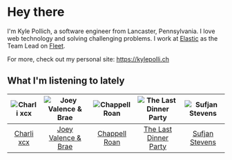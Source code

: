 # Hey there


I'm Kyle Pollich, a software engineer from Lancaster, Pennsylvania. I love web technology and solving challenging problems.
I work at [Elastic](https://www.elastic.co/) as the Team Lead on [Fleet](https://www.elastic.co/guide/en/fleet/current/fleet-overview.html).

For more, check out my personal site: https://kylepolli.ch

## What I'm listening to lately

<!-- begin artists -->
  |![Charli xcx](https://i.scdn.co/image/ab6761610000f178936885667ef44c306483c838)|![Joey Valence & Brae](https://i.scdn.co/image/ab6761610000f1782d4a78477cf585c704b570a0)|![Chappell Roan](https://i.scdn.co/image/ab6761610000f178cde5a0d57c1b79de5fce6bee)|![The Last Dinner Party](https://i.scdn.co/image/ab6761610000f17833071d72963677936f4f5310)|![Sufjan Stevens](https://i.scdn.co/image/ab6761610000f178b80dd6b23c5c04d62d9aa0c6)|
  |:---:|:---:|:---:|:---:|:---:|
  |[Charli xcx](https://open.spotify.com/artist/25uiPmTg16RbhZWAqwLBy5)|[Joey Valence & Brae](https://open.spotify.com/artist/1q4618qKswelCGLoanFKQh)|[Chappell Roan](https://open.spotify.com/artist/7GlBOeep6PqTfFi59PTUUN)|[The Last Dinner Party](https://open.spotify.com/artist/5SHgclK1ZpTdfdAmXW7J6s)|[Sufjan Stevens](https://open.spotify.com/artist/4MXUO7sVCaFgFjoTI5ox5c)|
<!-- end artists -->
